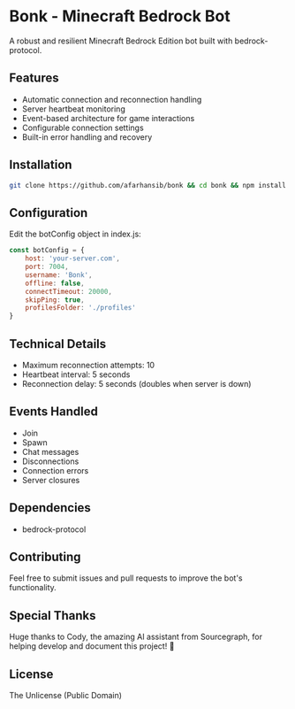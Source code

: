 # Bonk - Minecraft Bedrock Bot

A robust and resilient Minecraft Bedrock Edition bot built with bedrock-protocol.

## Features

- Automatic connection and reconnection handling 
- Server heartbeat monitoring 
- Event-based architecture for game interactions
- Configurable connection settings
- Built-in error handling and recovery

## Installation

```bash
git clone https://github.com/afarhansib/bonk && cd bonk && npm install && node index.js
```

## Configuration

Edit the botConfig object in index.js:

```javascript
const botConfig = {
    host: 'your-server.com', 
    port: 7004,
    username: 'Bonk',
    offline: false,
    connectTimeout: 20000,
    skipPing: true,
    profilesFolder: './profiles'
}
```

## Technical Details

- Maximum reconnection attempts: 10
- Heartbeat interval: 5 seconds
- Reconnection delay: 5 seconds (doubles when server is down)

## Events Handled

- Join
- Spawn
- Chat messages
- Disconnections
- Connection errors
- Server closures

## Dependencies

- bedrock-protocol

## Contributing

Feel free to submit issues and pull requests to improve the bot's functionality.

## Special Thanks

Huge thanks to Cody, the amazing AI assistant from Sourcegraph, for helping develop and document this project! 🚀

## License

The Unlicense (Public Domain)

